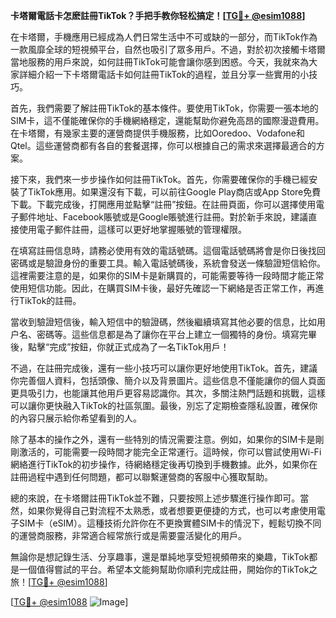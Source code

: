 **卡塔爾電話卡怎麽註冊TikTok？手把手教你轻松搞定！[[TG💪+ @esim1088](https://t.me/s/esim1088)]**

在卡塔爾，手機應用已經成為人們日常生活中不可或缺的一部分，而TikTok作為一款風靡全球的短視頻平台，自然也吸引了眾多用戶。不過，對於初次接觸卡塔爾當地服務的用戶來說，如何註冊TikTok可能會讓你感到困惑。今天，我就來為大家詳細介紹一下卡塔爾電話卡如何註冊TikTok的過程，並且分享一些實用的小技巧。

首先，我們需要了解註冊TikTok的基本條件。要使用TikTok，你需要一張本地的SIM卡，這不僅能確保你的手機網絡穩定，還能幫助你避免高昂的國際漫遊費用。在卡塔爾，有幾家主要的運營商提供手機服務，比如Ooredoo、Vodafone和Qtel。這些運營商都有各自的套餐選擇，你可以根據自己的需求來選擇最適合的方案。

接下來，我們來一步步操作如何註冊TikTok。首先，你需要確保你的手機已經安裝了TikTok應用。如果還沒有下載，可以前往Google Play商店或App Store免費下載。下載完成後，打開應用並點擊“註冊”按鈕。在註冊頁面，你可以選擇使用電子郵件地址、Facebook賬號或是Google賬號進行註冊。對於新手來說，建議直接使用電子郵件註冊，這樣可以更好地掌握賬號的管理權限。

在填寫註冊信息時，請務必使用有效的電話號碼。這個電話號碼將會是你日後找回密碼或是驗證身份的重要工具。輸入電話號碼後，系統會發送一條驗證短信給你。這裡需要注意的是，如果你的SIM卡是新購買的，可能需要等待一段時間才能正常使用短信功能。因此，在購買SIM卡後，最好先確認一下網絡是否正常工作，再進行TikTok的註冊。

當收到驗證短信後，輸入短信中的驗證碼，然後繼續填寫其他必要的信息，比如用户名、密碼等。這些信息都是為了讓你在平台上建立一個獨特的身份。填寫完畢後，點擊“完成”按鈕，你就正式成為了一名TikTok用戶！

不過，在註冊完成後，還有一些小技巧可以讓你更好地使用TikTok。首先，建議你完善個人資料，包括頭像、簡介以及背景圖片。這些信息不僅能讓你的個人頁面更具吸引力，也能讓其他用戶更容易認識你。其次，多關注熱門話題和挑戰，這樣可以讓你更快融入TikTok的社區氛圍。最後，別忘了定期檢查隱私設置，確保你的內容只展示給你希望看到的人。

除了基本的操作之外，還有一些特別的情況需要注意。例如，如果你的SIM卡是剛剛激活的，可能需要一段時間才能完全正常運行。這時候，你可以嘗試使用Wi-Fi網絡進行TikTok的初步操作，待網絡穩定後再切換到手機數據。此外，如果你在註冊過程中遇到任何問題，都可以聯繫運營商的客服中心獲取幫助。

總的來說，在卡塔爾註冊TikTok並不難，只要按照上述步驟進行操作即可。當然，如果你覺得自己對流程不太熟悉，或者想要更便捷的方式，也可以考慮使用電子SIM卡（eSIM）。這種技術允許你在不更換實體SIM卡的情況下，輕鬆切換不同的運營商服務，非常適合經常旅行或是需要靈活變化的用戶。

無論你是想記錄生活、分享趣事，還是單純地享受短視頻帶來的樂趣，TikTok都是一個值得嘗試的平台。希望本文能夠幫助你順利完成註冊，開始你的TikTok之旅！[[TG💪+ @esim1088](https://t.me/s/esim1088)]

[[TG💪+ @esim1088](https://t.me/s/esim1088) ![Image](https://i.postimg.cc/4NQfJmqS/Snipaste-2025-05-13-00-14-12.png)]